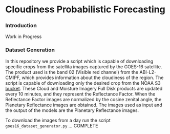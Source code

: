 # Cloudiness Probabilistic Forecasting

### Introduction

Work in Progress

### Dataset Generation

In this repository we provide a script which is capable of downloading specific crops from the satellita images captured by the GOES-16 satellite. The product used is the band 02 (Visible red channel) from the ABI-L2-CMIPF, which provides information about the cloudiness of the region. The script is capable of downloading only the desired crop from the NOAA S3 [bucket](https://noaa-goes16.s3.amazonaws.com/index.html). These Cloud and Moisture Imagery Full Disk products are updated every 10 minutes, and they represent the Reflectance Factor. When the Reflectance Factor images are normalized by the cosine zenital angle, the Planetary Reflectance images are obtained. The images used as input and the output of the models are the Planetary Reflectance images.

To download the images from a day run the script `goes16_dataset_generator.py` ... COMPLETE
